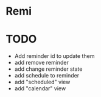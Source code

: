 
# Remi


# TODO
- Add reminder id to update them
- add remove reminder
- add change reminder state
- add schedule to reminder
- add "scheduled" view
- add "calendar" view

